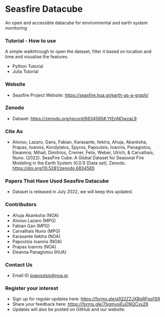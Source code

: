 # Seasfire Datacube
An open and accessible datacube for environmental and earth system monitoring 

### Tutorial -  How to use  
A simple walkthrough to open the dataset, filter it based on location and time and visualise the features.  
- Python Tutorial 
- Julia Tutorial 

### Website 
- Seasfire Project Website: https://seasfire.hua.gr/earth-as-a-graph/

### Zenodo
- Dataset: https://zenodo.org/record/6834585#.YtEnNOwzaL9

### Cite As 
- Alonso, Lazaro, Gans, Fabian, Karasante, Ilektra, Ahuja, Akanksha, Prapas, Ioannis, Kondylatos, Spyros, Papoutsis, Ioannis, Panagiotou, Eleannna, Mihail, Dimitrios, Cremer, Felix, Weber, Ulrich, & Carvalhais, Nuno. (2022). SeasFire Cube: A Global Dataset for Seasonal Fire Modeling in the Earth System (0.0.1) [Data set]. Zenodo. https://doi.org/10.5281/zenodo.6834585

### Papers That Have Used Seasfire Datacube 
- Dataset is released in July 2022, we will keep this updated. 

### Contributors 
- Ahuja Akanksha (NOA)
- Alonso Lazaro (MPG) 
- Fabian Gan (MPG)
- Carvalhais Nuno (MPG)
- Karasante Ilektra (NOA)
- Papoutsis Ioannis (NOA)
- Prapas  Ioannis (NOA)
- Eleanna Panagiotou (HUA)

### Contact Us 
- Email ID ipapoutsis@noa.gr

### Register your interest 
- Sign up for regular updates here: https://forms.gle/a1Q2ZZJXBgRFqq1S9
- Share your feedback here: https://forms.gle/7bgmysjEuDNQCxs29
- Updates will also be posted on GitHub and our website.
